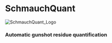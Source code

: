 # SchmauchQuant
![SchmauchQuant_Logo](https://github.com/user-attachments/assets/3cbffa52-4978-4b24-b59d-6db8a1b08bca)


### Automatic gunshot residue quantification
